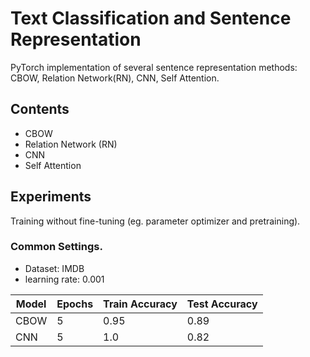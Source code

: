 # Text Classification and Sentence Representation
PyTorch implementation of several sentence representation methods: CBOW, Relation Network(RN), CNN, Self Attention.

## Contents

+ CBOW
+ Relation Network (RN)
+ CNN
+ Self Attention


## Experiments
Training without fine-tuning (eg. parameter optimizer and pretraining).

### Common Settings.

+ Dataset: IMDB
+ learning rate: 0.001

Model|Epochs|Train Accuracy|Test Accuracy
---|---|---|---
CBOW|5|0.95|0.89
CNN|5|1.0|0.82
